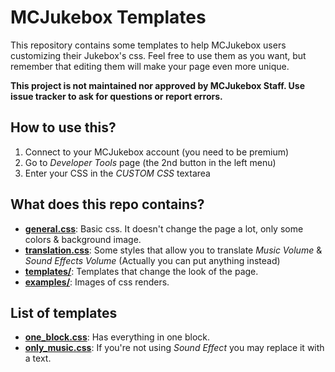 # MCJukebox Templates #
This repository contains some templates to help MCJukebox users customizing their Jukebox's css.
Feel free to use them as you want, but remember that editing them will make your page even more unique.

**This project is not maintained nor approved by MCJukebox Staff. Use issue tracker to ask for questions or report errors.**

## How to use this? ##
1. Connect to your MCJukebox account (you need to be premium)
2. Go to _Developer Tools_ page (the 2nd button in the left menu)
3. Enter your CSS in the _CUSTOM CSS_ textarea

## What does this repo contains? ##
* **[general.css](./general.css)**: Basic css. It doesn't change the page a lot, only some colors & background image.
* **[translation.css](./translation.css)**: Some styles that allow you to translate _Music Volume_ & _Sound Effects Volume_ (Actually you can put anything instead)
* **[templates/](./templates/)**: Templates that change the look of the page.
* **[examples/](./examples/)**: Images of css renders. 

## List of templates ##
* **[one_block.css](./templates/one_block.css)**: Has everything in one block.
* **[only_music.css](./templates/only_music.css)**: If you're not using _Sound Effect_ you may replace it with a text.